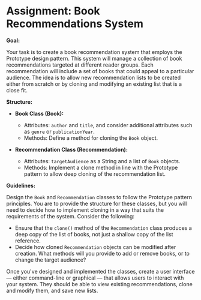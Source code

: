 # Assignment: Book Recommendations System

**Goal:**

Your task is to create a book recommendation system that employs the Prototype design pattern. This system will manage a collection of book recommendations targeted at different reader groups. Each recommendation will include a set of books that could appeal to a particular audience. The idea is to allow new recommendation lists to be created either from scratch or by cloning and modifying an existing list that is a close fit.

**Structure:**

- **Book Class (Book):**
    - Attributes: `author` and `title`, and consider additional attributes such as `genre` or `publicationYear`.
    - Methods: Define a method for cloning the `Book` object.

- **Recommendation Class (Recommendation):**
    - Attributes: `targetAudience` as a String and a list of `Book` objects.
    - Methods: Implement a clone method in line with the Prototype pattern to allow deep cloning of the recommendation list.

**Guidelines:**

Design the `Book` and `Recommendation` classes to follow the Prototype pattern principles. You are to provide the structure for these classes, but you will need to decide how to implement cloning in a way that suits the requirements of the system. Consider the following:

- Ensure that the `clone()` method of the `Recommendation` class produces a deep copy of the list of books, not just a shallow copy of the list reference.
- Decide how cloned `Recommendation` objects can be modified after creation. What methods will you provide to add or remove books, or to change the target audience?

Once you've designed and implemented the classes, create a user interface — either command-line or graphical — that allows users to interact with your system. They should be able to view existing recommendations, clone and modify them, and save new lists.
